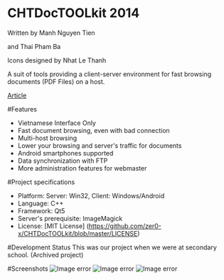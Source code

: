 # CHTDocTOOLkit 2014
Written by Manh Nguyen Tien 

and Thai Pham Ba

Icons designed by Nhat Le Thanh

A suit of tools providing a client-server environment for fast browsing documents (PDF Files) on a host.

[Article](http://daihoc.fpt.edu.vn/dh-fpt-trao-hoc-bong-tri-gia-260-trieu-dong/)

#Features
* Vietnamese Interface Only
* Fast document browsing, even with bad connection
* Multi-host browsing
* Lower your browsing and server's traffic for documents
* Android smartphones supported
* Data synchronization with FTP
* More administration features for webmaster

#Project specifications
* Platform: Server: Win32, Client: Windows/Android
* Language: C++
* Framework: Qt5
* Server's prerequisite: ImageMagick
* License: [MIT License] (https://github.com/zer0-x/CHTDocTOOLkit/blob/master/LICENSE)

#Development Status
This was our project when we were at secondary school.
(Archived project)

#Screenshots
![Image error](https://cloud.githubusercontent.com/assets/11463928/6644551/88dfb1f8-c9e7-11e4-934b-dd32c6a3aa36.png)
![Image error](https://cloud.githubusercontent.com/assets/11463928/6644587/e470a2f2-c9e7-11e4-9f52-4fe012477553.png)
![Image error](https://cloud.githubusercontent.com/assets/11463928/6644586/e46f064a-c9e7-11e4-8263-c5d02d688e7f.png)

